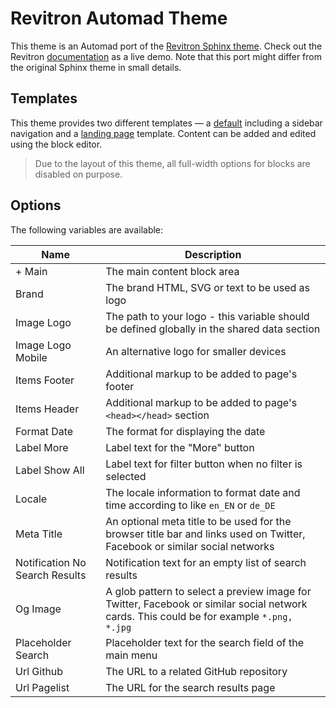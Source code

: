 # Revitron Automad Theme

This theme is an Automad port of the [Revitron Sphinx theme](https://github.com/revitron/revitron-sphinx-theme). Check out the Revitron [documentation](https://revitron.readthedocs.io/) as a live demo. Note that this port might differ from the original Sphinx theme in small details.

## Templates

This theme provides two different templates &mdash; a [default](https://revitron.readthedocs.io/en/latest/get-started.html) including a sidebar navigation and a [landing page](https://revitron.readthedocs.io/) template. 
Content can be added and edited using the block editor. 

> Due to the layout of this theme, all full-width options for blocks are disabled on purpose.

## Options

The following variables are available:

| Name | Description |
| --- | --- |
| + Main | The main content block area |
| Brand | The brand HTML, SVG or text to be used as logo |
| Image Logo | The path to your logo - this variable should be defined globally in the shared data section |
| Image Logo Mobile | An alternative logo for smaller devices |
| Items Footer | Additional markup to be added to page's footer |
| Items Header | Additional markup to be added to page's `<head></head>` section |
| Format Date | The format for displaying the date |
| Label More | Label text for the "More" button |
| Label Show All | Label text for filter button when no filter is selected |
| Locale | The locale information to format date and time according to like `en_EN` or `de_DE` |
| Meta Title | An optional meta title to be used for the browser title bar and links used on Twitter, Facebook or similar social networks |
| Notification No Search Results | Notification text for an empty list of search results |
| Og Image | A glob pattern to select a preview image for Twitter, Facebook or similar social network cards. This could be for example `*.png, *.jpg` |
| Placeholder Search | Placeholder text for the search field of the main menu |
| Url Github | The URL to a related GitHub repository |
| Url Pagelist | The URL for the search results page |